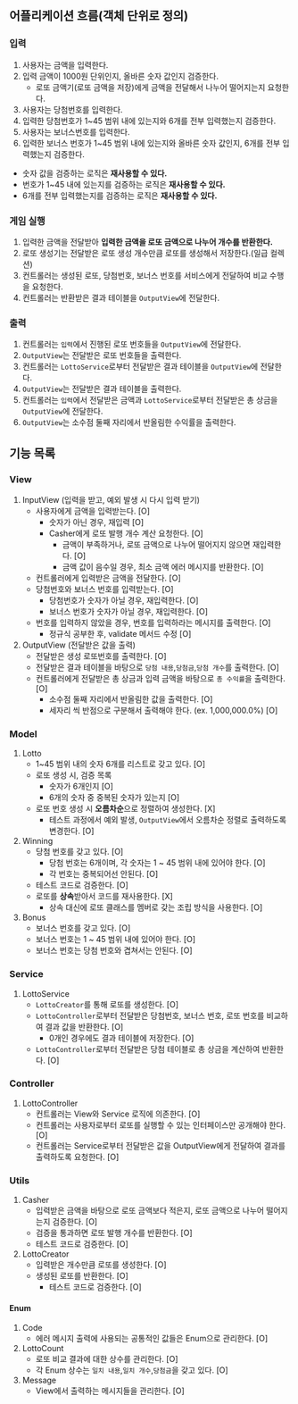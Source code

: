 ## 어플리케이션 흐름(객체 단위로 정의)
### 입력
1. 사용자는 금액을 입력한다.
2. 입력 금액이 1000원 단위인지, 올바른 숫자 값인지 검증한다.
    - 로또 금액기(로또 금액을 저장)에게 금액을 전달해서 나누어 떨어지는지 요청한다.
3. 사용자는 당첨번호를 입력한다.
4. 입력한 당첨번호가 1~45 범위 내에 있는지와 6개를 전부 입력했는지 검증한다.
5. 사용자는 보너스번호를 입력한다.
6. 입력한 보너스 번호가 1~45 범위 내에 있는지와 올바른 숫자 값인지, 6개를 전부 입력했는지 검증한다.
- 숫자 값을 검증하는 로직은 **재사용할 수 있다.**
- 번호가 1~45 내에 있는지를 검증하는 로직은 **재사용할 수 있다.**
- 6개를 전부 입력했는지를 검증하는 로직은 **재사용할 수 있다.**

### 게임 실행
1. 입력한 금액을 전달받아 **입력한 금액을 로또 금액으로 나누어 개수를 반환한다.**
2. 로또 생성기는 전달받은 로또 생성 개수만큼 로또를 생성해서 저장한다.(일급 컬렉션)
3. 컨트롤러는 생성된 로또, 당첨번호, 보너스 번호를 서비스에게 전달하여 비교 수행을 요청한다.
4. 컨트롤러는 반환받은 결과 테이블을 `OutputView`에 전달한다.

### 출력
1. 컨트롤러는 `입력`에서 진행된 로또 번호들을 `OutputView`에 전달한다.
2. `OutputView`는 전달받은 로또 번호들을 출력한다.
3. 컨트롤러는 `LottoService`로부터 전달받은 결과 테이블을 `OutputView`에 전달한다.
4. `OutputView`는 전달받은 결과 테이블을 출력한다.
5. 컨트롤러는 `입력`에서 전달받은 금액과 `LottoService`로부터 전달받은 총 상금을 `OutputView`에 전달한다.
6. `OutputView`는 소수점 둘째 자리에서 반올림한 수익률을 출력한다.

## 기능 목록
### View
1. InputView (입력을 받고, 예외 발생 시 다시 입력 받기)
   - 사용자에게 금액을 입력받는다. [O]
     - 숫자가 아닌 경우, 재입력 [O]
     - Casher에게 로또 발행 개수 계산 요청한다. [O]
       - 금액이 부족하거나, 로또 금액으로 나누어 떨어지지 않으면 재입력한다. [O]
       - 금액 값이 음수일 경우, 최소 금액 에러 메시지를 반환한다. [O]
   - 컨트롤러에게 입력받은 금액을 전달한다. [O]
   - 당첨번호와 보너스 번호를 입력받는다. [O]
     - 당첨번호가 숫자가 아닐 경우, 재입력한다. [O]
     - 보너스 번호가 숫자가 아닐 경우, 재입력한다. [O]
   - 번호를 입력하지 않았을 경우, 번호를 입력하라는 메시지를 출력한다. [O]
     - 정규식 공부한 후, validate 메서드 수정 [O]
2. OutputView (전달받은 값을 출력)
   - 전달받은 생성 로또번호를 출력한다. [O]
   - 전달받은 결과 테이블을 바탕으로 `당첨 내용`,`당첨금`,`당첨 개수`를 출력한다. [O]
   - 컨트롤러에게 전달받은 총 상금과 입력 금액을 바탕으로 `총 수익률`을 출력한다. [O]
     - 소수점 둘째 자리에서 반올림한 값을 출력한다. [O]
     - 세자리 씩 반점으로 구분해서 출력해야 한다. (ex. 1,000,000.0%) [O]
### Model
1. Lotto
    - 1~45 범위 내의 숫자 6개를 리스트로 갖고 있다. [O]
    - 로또 생성 시, 검증 목록
        - 숫자가 6개인지 [O]
        - 6개의 숫자 중 중복된 숫자가 있는지 [O]
    - 로또 번호 생성 시 **오름차순**으로 정렬하여 생성한다. [X]
      - 테스트 과정에서 예외 발생, `OutputView`에서 오름차순 정렬로 출력하도록 변경한다. [O]
2. Winning
    - 당첨 번호를 갖고 있다. [O]
        - 당첨 번호는 6개이며, 각 숫자는 1 ~ 45 범위 내에 있어야 한다. [O]
        - 각 번호는 중복되어선 안된다. [O]
    - 테스트 코드로 검증한다. [O]
    - 로또를 **상속**받아서 코드를 재사용한다. [X]
      - 상속 대신에 로또 클래스를 멤버로 갖는 조립 방식을 사용한다. [O]
3. Bonus
    - 보너스 번호를 갖고 있다. [O]
    - 보너스 번호는 1 ~ 45 범위 내에 있어야 한다. [O]
    - 보너스 번호는 당첨 번호와 겹쳐서는 안된다. [O]
### Service
1. LottoService
    - `LottoCreator`를 통해 로또를 생성한다. [O]
    - `LottoController`로부터 전달받은 당첨번호, 보너스 번호, 로또 번호를 비교하여 결과 값을 반환한다. [O]
      - 0개인 경우에도 결과 테이블에 저장한다. [O]
    - `LottoController`로부터 전달받은 당첨 테이블로 총 상금을 계산하여 반환한다. [O]
### Controller
1. LottoController
   - 컨트롤러는 View와 Service 로직에 의존한다. [O]
   - 컨트롤러는 사용자로부터 로또를 실행할 수 있는 인터페이스만 공개해야 한다. [O]
   - 컨트롤러는 Service로부터 전달받은 값을 OutputView에게 전달하여 결과를 출력하도록 요청한다. [O]
### Utils
1. Casher
    - 입력받은 금액을 바탕으로 로또 금액보다 적은지, 로또 금액으로 나누어 떨어지는지 검증한다. [O]
    - 검증을 통과하면 로또 발행 개수를 반환한다. [O]
    - 테스트 코드로 검증한다. [O]
2. LottoCreator
    - 입력받은 개수만큼 로또를 생성한다. [O]
    - 생성된 로또를 반환한다. [O]
      - 테스트 코드로 검증한다. [O]
#### Enum
1. Code
    - 에러 메시지 출력에 사용되는 공통적인 값들은 Enum으로 관리한다. [O]
2. LottoCount
    - 로또 비교 결과에 대한 상수를 관리한다. [O]
    - 각 Enum 상수는 `일치 내용`,`일치 개수`,`당첨금`을 갖고 있다. [O] 
3. Message
    - View에서 출력하는 메시지들을 관리한다. [O]